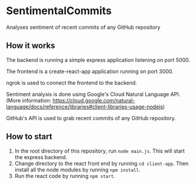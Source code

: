 # SentimentalCommits
Analyses sentiment of recent commits of any GitHub repository


## How it works
The backend is running a simple express application listening on port 5000. 

The frontend is a create-react-app application running on port 3000.

ngrok is used to connect the frontend to the backend.

Sentiment analysis is done using Google's Cloud Natural Language API. (More information: https://cloud.google.com/natural-language/docs/reference/libraries#client-libraries-usage-nodejs)

GitHub's API is used to grab recent commits of any GitHub repository.

## How to start
1. In the root directory of this repository, run `node main.js`. This will start the express backend.
2. Change directory to the react front end by running `cd client-app`. Then install all the node modules by running `npm install`.
3. Run the react code by running `npm start`.
